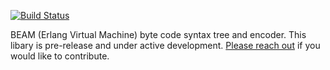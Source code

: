 [![Build Status](https://travis-ci.org/hkgumbs/codec-beam.svg?branch=master)](https://travis-ci.org/hkgumbs/codec-beam)

BEAM (Erlang Virtual Machine) byte code syntax tree and encoder.
This libary is pre-release and under active development.
[Please reach out](https://twitter.com/messages/compose?recipient_id=365768225) if you would like to contribute.
